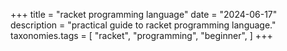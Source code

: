 +++
title = "racket programming language"
date = "2024-06-17"
description = "practical guide to racket programming language."
taxonomies.tags = [
    "racket",
    "programming",
    "beginner",
]
+++

